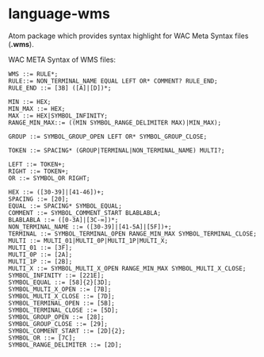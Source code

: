 # language-wms

Atom package which provides syntax highlight for WAC Meta Syntax files (**.wms**).

WAC META Syntax of WMS files:

    WMS ::= RULE*;
    RULE::= NON_TERMINAL_NAME EQUAL LEFT OR* COMMENT? RULE_END;
    RULE_END ::= [3B] ([A]|[D])*;

    MIN ::= HEX;
    MIN_MAX ::= HEX;
    MAX ::= HEX|SYMBOL_INFINITY;
    RANGE_MIN_MAX::= ((MIN SYMBOL_RANGE_DELIMITER MAX)|MIN_MAX);

    GROUP ::= SYMBOL_GROUP_OPEN LEFT OR* SYMBOL_GROUP_CLOSE;

    TOKEN ::= SPACING* (GROUP|TERMINAL|NON_TERMINAL_NAME) MULTI?;

    LEFT ::= TOKEN+;
    RIGHT ::= TOKEN+;
    OR ::= SYMBOL_OR RIGHT;

    HEX ::= ([30-39]|[41-46])+;
    SPACING ::= [20];
    EQUAL ::= SPACING* SYMBOL_EQUAL;
    COMMENT ::= SYMBOL_COMMENT_START BLABLABLA;
    BLABLABLA ::= ([0-3A]|[3C-∞])*;
    NON_TERMINAL_NAME ::= ([30-39]|[41-5A]|[5F])+;
    TERMINAL ::= SYMBOL_TERMINAL_OPEN RANGE_MIN_MAX SYMBOL_TERMINAL_CLOSE;
    MULTI ::= MULTI_01|MULTI_0P|MULTI_1P|MULTI_X;
    MULTI_01 ::= [3F];
    MULTI_0P ::= [2A];
    MULTI_1P ::= [2B];
    MULTI_X ::= SYMBOL_MULTI_X_OPEN RANGE_MIN_MAX SYMBOL_MULTI_X_CLOSE;
    SYMBOL_INFINITY ::= [221E];
    SYMBOL_EQUAL ::= [58]{2}[3D];
    SYMBOL_MULTI_X_OPEN ::= [7B];
    SYMBOL_MULTI_X_CLOSE ::= [7D];
    SYMBOL_TERMINAL_OPEN ::= [5B];
    SYMBOL_TERMINAL_CLOSE ::= [5D];
    SYMBOL_GROUP_OPEN ::= [28];
    SYMBOL_GROUP_CLOSE ::= [29];
    SYMBOL_COMMENT_START ::= [2D]{2};
    SYMBOL_OR ::= [7C];
    SYMBOL_RANGE_DELIMITER ::= [2D];
